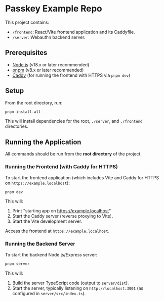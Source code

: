 # Passkey Example Repo

This project contains:
-   `/frontend`: React/Vite frontend application and its Caddyfile.
-   `/server`: Webauthn backend server.

## Prerequisites

- [Node.js](https://nodejs.org/) (v18.x or later recommended)
- [pnpm](https://pnpm.io/) (v8.x or later recommended)
- [Caddy](https://caddyserver.com/docs/install) (for running the frontend with HTTPS via `pnpm dev`)

## Setup
From the root directory, run:
```bash
pnpm install-all
```
This will install dependencies for the root, `./server`, and `./frontend` directories.

## Running the Application

All commands should be run from the **root directory** of the project.

### Running the Frontend (with Caddy for HTTPS)

To start the frontend application (which includes Vite and Caddy for HTTPS on `https://example.localhost`):

```bash
pnpm dev
```

This will:
1.  Print "starting app on https://example.localhost"
2.  Start the Caddy server (reverse proxying to Vite).
3.  Start the Vite development server.

Access the frontend at `https://example.localhost`.

### Running the Backend Server

To start the backend Node.js/Express server:

```bash
pnpm server
```

This will:
1.  Build the server TypeScript code (output to `server/dist`).
2.  Start the server, typically listening on `http://localhost:3001` (as configured in `server/src/index.ts`).
